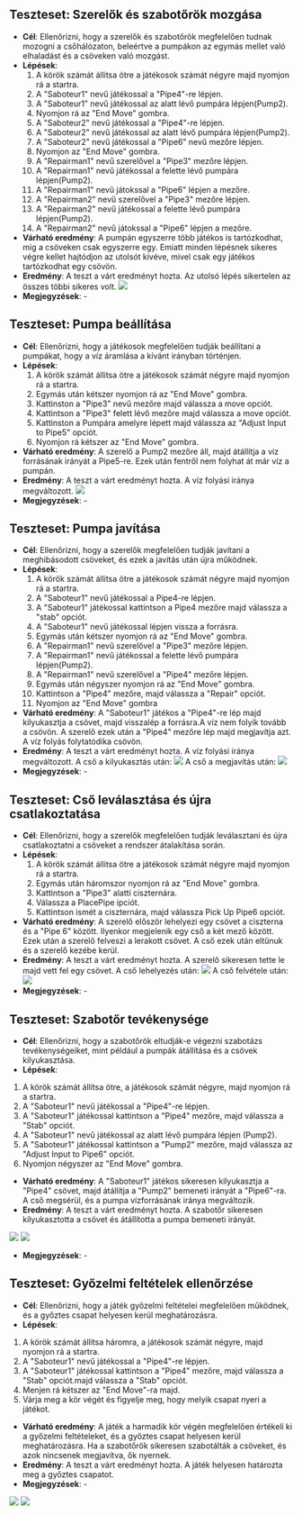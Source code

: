 
## Teszteset: Szerelők és szabotőrök mozgása

- **Cél**: Ellenőrizni, hogy a szerelők és szabotőrök megfelelően tudnak mozogni a csőhálózaton, beleértve a pumpákon az egymás mellet való elhaladást és a csöveken való mozgást.
- **Lépések**:
  1. A körök számát állitsa ötre a játékosok számát négyre majd nyomjon rá a startra.
  2. A "Saboteur1" nevű játékossal a "Pipe4"-re lépjen.
  3. A "Saboteur1" nevű játékossal az alatt lévő pumpára lépjen(Pump2).
  4. Nyomjon rá az "End Move" gombra.
  5. A "Saboteur2" nevű játékossal a "Pipe4"-re lépjen.
  6. A "Saboteur2" nevű játékossal az alatt lévő pumpára lépjen(Pump2).
  7. A "Saboteur2" nevű játékossal a "Pipe6" nevű mezőre lépjen.
  8. Nyomjon az "End Move" gombra.
  9. A "Repairman1" nevű szerelővel a "Pipe3" mezőre lépjen.
  10. A "Repairman1" nevű játékossal a felette lévő pumpára lépjen(Pump2).
  11. A "Repairman1" nevű játokssal a "Pipe6" lépjen a mezőre.
  12. A "Repairman2" nevű szerelővel a "Pipe3" mezőre lépjen.
  13. A "Repairman2" nevű játékossal a felette lévő pumpára lépjen(Pump2).
  14. A "Repairman2" nevű játokssal a "Pipe6" lépjen a mezőre.
- **Várható eredmény**: A pumpán egyszerre több játékos is tartózkodhat, míg a csöveken csak egyszerre egy. Emiatt minden lépésnek sikeres végre kellet hajtódjon az utolsót kivéve, mivel csak egy játékos tartózkodhat egy csövön.
- **Eredmény**: A teszt a várt eredményt hozta. Az utolsó lépés sikertelen az összes többi sikeres volt.
![](test1.png)
- **Megjegyzések**: -

## Teszteset: Pumpa beállítása

- **Cél**: Ellenőrizni, hogy a játékosok megfelelően tudják beállítani a pumpákat, hogy a víz áramlása a kívánt irányban történjen.
- **Lépések**:
  1. A körök számát állitsa ötre a játékosok számát négyre majd nyomjon rá a startra.
  2. Egymás után kétszer nyomjon rá az "End Move" gombra.
  3. Kattinston a "Pipe3" nevű mezőre majd válassza a move opciót.
  4. Kattintson a "Pipe3" felett lévő mezőre majd válassza a move opciót.
  5. Kattinston a Pumpára amelyre lépett majd válassza az "Adjust Input to Pipe5" opciót.
  6. Nyomjon rá kétszer az "End Move" gombra.
- **Várható eredmény**: A szerelő a Pump2 mezőre áll, majd átállítja a víz forrásának irányát a Pipe5-re. Ezek után fentről nem folyhat át már víz a pumpán.
- **Eredmény**: A teszt a várt eredményt hozta. A víz folyási iránya megváltozott.
![](test2.png)
- **Megjegyzések**: -

## Teszteset: Pumpa javítása

- **Cél**: Ellenőrizni, hogy a szerelők megfelelően tudják javítani a meghibásodott csöveket, és ezek a javítás után újra működnek.
- **Lépések**:
  1. A körök számát állitsa ötre a játékosok számát négyre majd nyomjon rá a startra.
  2. A "Saboteur1" nevű játékossal a Pipe4-re lépjen.
  3. A "Saboteur1" játékossal kattintson a Pipe4 mezőre majd válassza a "stab" opciót.
  4. A "Saboteur1" nevű játékossal lépjen vissza a forrásra.
  5. Egymás után kétszer nyomjon rá az "End Move" gombra.
  6. A "Repairman1" nevű szerelővel a "Pipe3" mezőre lépjen.
  7. A "Repairman1" nevű játékossal a felette lévő pumpára lépjen(Pump2).
  8. A "Repairman1" nevű szerelővel a "Pipe4" mezőre lépjen.
  9. Egymás után négyszer nyomjon rá az "End Move" gombra.
  10. Kattintson a "Pipe4" mezőre, majd válassza a "Repair" opciót.
  11. Nyomjon az "End Move" gombra
- **Várható eredmény**: A "Saboteur1" játékos a "Pipe4"-re lép majd kilyukasztja a csövet, majd visszalép a forrásra.A víz nem folyik tovább a csövön. A szerelő ezek után a "Pipe4" mezőre lép majd megjavítja azt. A víz folyás folytatódika csövön.
- **Eredmény**: A teszt a várt eredményt hozta. A víz folyási iránya megváltozott.
A cső a kilyukasztás után:
![](test3before.png)
A cső a megjavítás után:
![](test3after.png)
- **Megjegyzések**: -

## Teszteset: Cső leválasztása és újra csatlakoztatása

- **Cél**: Ellenőrizni, hogy a szerelők megfelelően tudják leválasztani és újra csatlakoztatni a csöveket a rendszer átalakítása során.
- **Lépések**:
  1. A körök számát állitsa ötre a játékosok számát négyre majd nyomjon rá a startra.
  2. Egymás után háromszor nyomjon rá az "End Move" gombra.
  3. Kattintson a "Pipe3" alatti ciszternára.
  4. Válassza a PlacePipe ipciót.
  5. Kattintson ismét a ciszternára, majd válassza Pick Up Pipe6 opciót.
- **Várható eredmény**: A szerelő először lehelyezi egy csövet a ciszterna és a "Pipe 6" között. Ilyenkor megjelenik egy cső a két mező között. Ezek után a szerelő felveszi a lerakott csövet. A cső ezek után eltűnuk és a szerelő kezébe kerül.
- **Eredmény**: A teszt a várt eredményt hozta. A szerelő sikeresen tette le majd vett fel egy csövet.
A cső lehelyezés után:
![](test4Before.png)
A cső felvétele után:
![](test4After.png)
- **Megjegyzések**: -

## Teszteset: Szabotőr tevékenysége

- **Cél**: Ellenőrizni, hogy a szabotőrök eltudják-e végezni szabotázs tevékenységeiket, mint például a pumpák átállítása és a csövek kilyukasztása.
- **Lépések**:
1. A körök számát állítsa ötre, a játékosok számát négyre, majd nyomjon rá a startra.
2. A "Saboteur1" nevű játékossal a "Pipe4"-re lépjen.
3. A "Saboteur1" játékossal kattintson a "Pipe4" mezőre, majd válassza a "Stab" opciót.
4. A "Saboteur1" nevű játékossal az alatt lévő pumpára lépjen (Pump2).
5. A "Saboteur1" játékossal kattintson a "Pump2" mezőre, majd válassza az "Adjust Input to Pipe6" opciót.
6. Nyomjon négyszer az "End Move" gombra.
- **Várható eredmény**: A "Saboteur1" játékos sikeresen kilyukasztja a "Pipe4" csövet, majd átállítja a "Pump2" bemeneti irányát a "Pipe6"-ra. A cső megsérül, és a pumpa vízforrásának iránya megváltozik.
- **Eredmény**: A teszt a várt eredményt hozta. A szabotőr sikeresen kilyukasztotta a csövet és átállította a pumpa bemeneti irányát.

![](test5before.png)
![](test5after.png)
- **Megjegyzések**: -

## Teszteset: Győzelmi feltételek ellenőrzése

- **Cél**:  Ellenőrizni, hogy a játék győzelmi feltételei megfelelően működnek, és a győztes csapat helyesen kerül meghatározásra.
- **Lépések**:
1. A körök számát állítsa háromra, a játékosok számát négyre, majd nyomjon rá a startra.
2. A "Saboteur1" nevű játékossal a "Pipe4"-re lépjen.
3. A "Saboteur1" játékossal kattintson a "Pipe4" mezőre, majd válassza a "Stab" opciót.majd válassza a "Stab" opciót.
4. Menjen rá kétszer az "End Move"-ra majd.
5. Várja meg a kör végét és figyelje meg, hogy melyik csapat nyeri a játékot.
- **Várható eredmény**: A játék a harmadik kör végén megfelelően értékeli ki a győzelmi feltételeket, és a győztes csapat helyesen kerül meghatározásra. Ha a szabotőrök sikeresen szabotálták a csöveket, és azok nincsenek megjavítva, ők nyernek.
- **Eredmény**: A teszt a várt eredményt hozta. A játék helyesen határozta meg a győztes csapatot.
- **Megjegyzések**: -

![](test6before.png)
![](test6after.png)